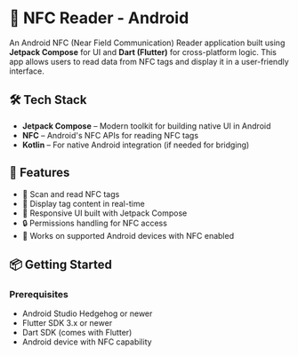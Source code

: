# 📲 NFC Reader - Android
 
An Android NFC (Near Field Communication) Reader application built using **Jetpack Compose** for UI and **Dart (Flutter)** for cross-platform logic. This app allows users to read data from NFC tags and display it in a user-friendly interface.
 
## 🛠️ Tech Stack
 
- **Jetpack Compose** – Modern toolkit for building native UI in Android
- **NFC** – Android's NFC APIs for reading NFC tags
- **Kotlin** – For native Android integration (if needed for bridging)
 
## 🚀 Features
 
- 📶 Scan and read NFC tags
- 🧾 Display tag content in real-time
- 🎨 Responsive UI built with Jetpack Compose
- 🔒 Permissions handling for NFC access
- 📱 Works on supported Android devices with NFC enabled
 
## 📦 Getting Started
 
### Prerequisites
 
- Android Studio Hedgehog or newer
- Flutter SDK 3.x or newer
- Dart SDK (comes with Flutter)
- Android device with NFC capability
 

